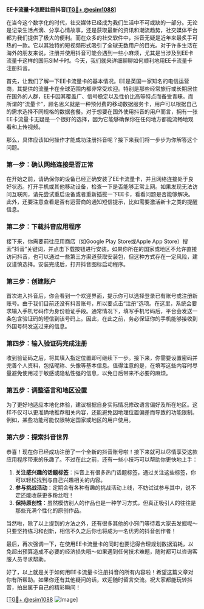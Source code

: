 **EE卡流量卡怎麽註冊抖音[[TG💪+ @esim1088](https://t.me/s/esim1088)]**

在当今这个数字化的时代，社交媒体已经成为我们生活中不可或缺的一部分。无论是记录生活点滴、分享心情故事，还是获取最新的资讯和潮流趋势，社交媒体平台都为我们提供了极大的便利。而在众多的社交软件中，抖音无疑是近年来最炙手可热的一款。它以其独特的短视频形式吸引了全球无数用户的目光。对于许多生活在海外的朋友来说，注册并使用抖音可能会遇到一些小麻烦，尤其是当涉及到EE卡流量卡这样的国际SIM卡时。今天，我们就来详细聊聊如何顺利地用EE卡流量卡注册抖音。

首先，让我们了解一下EE卡流量卡的基本情况。EE是英国一家知名的电信运营商，其提供的流量卡在全球范围内都非常受欢迎。特别是那些经常旅行或长期居住在国外的人群，EE卡因其覆盖广、信号稳定以及性价比高等特点而备受青睐。而所谓的“流量卡”，顾名思义就是一种预付费的移动数据服务卡，用户可以根据自己的需求选择不同规格的数据套餐。对于想要在国外使用抖音的用户而言，拥有一张EE卡流量卡无疑是一个很好的选择，因为它能够确保你在任何地方都能流畅地观看和上传视频。

那么，具体应该如何操作才能成功注册抖音呢？接下来我们将一步步为你解答这个问题。

### 第一步：确认网络连接是否正常

在开始之前，请确保你的设备已经正确安装了EE卡流量卡，并且网络连接处于良好状态。打开手机或其他移动设备，检查一下是否能够正常上网。如果发现无法访问互联网，请先尝试重启设备或者重新插拔一下EE卡，看看问题是否能够解决。此外，还要注意查看是否有运营商的通知短信提示，比如需要激活新卡之类的提醒信息。

### 第二步：下载抖音应用程序

接下来，你需要前往应用商店（如Google Play Store或Apple App Store）搜索“抖音”关键词，并点击下载按钮进行安装。如果你所在的国家或地区不允许直接访问抖音，也可以通过一些第三方渠道获取安装包，但这种方式存在一定风险，建议谨慎选择。安装完成后，打开抖音图标启动程序。

### 第三步：创建账户

首次进入抖音后，你会看到一个欢迎界面，提示你可以选择登录已有账号或注册新账号。由于我们目前还没有抖音账号，所以要点击“注册”选项。在这里，系统会要求输入手机号码作为身份验证手段。通常情况下，填写手机号码后，平台会发送一条包含验证码的短信到该号码上。因此，在此之前，务必保证你的手机能够接收到外国号码发送过来的信息。

### 第四步：输入验证码完成注册

收到验证码之后，将其填入指定位置即可继续下一步。接下来，你需要设置密码并完善个人资料，包括昵称、头像等基本信息。值得注意的是，在填写这些内容时尽量避免使用过于敏感或隐私性强的信息，以免日后带来不必要的麻烦。

### 第五步：调整语言和地区设置

为了更好地适应本地化体验，建议根据自身实际情况修改语言偏好及所在地区。这样不仅可以更准确地推荐相关内容，还能避免因地理位置偏差而导致的功能限制。例如，某些功能可能仅限特定国家或地区的用户使用。

### 第六步：探索抖音世界

恭喜！现在你已经成功注册了一个全新的抖音账号啦！接下来就可以尽情享受这款应用程序带来的乐趣了。不过在此之前，还有一些小技巧可以帮助你更快地上手：

1. **关注感兴趣的话题标签**：抖音上有很多热门话题标签，通过关注这些标签，你可以轻松找到与自己兴趣相关的内容。
2. **参与挑战活动**：定期会有各种有趣的挑战活动上线，不妨试试参与其中，说不定还能收获更多粉丝哦！
3. **保持原创性**：虽然模仿别人的作品也是一种学习方式，但真正吸引人的往往是那些充满个性化的原创作品。

当然啦，除了以上提到的方法之外，还有很多其他的小窍门等待着大家去发掘呢～只要坚持练习和创新，相信不久之后你也将成为一名优秀的抖音创作者！

最后，再次强调一下，在使用EE卡流量卡的同时也要记得合理规划数据消耗，以免超出预算造成不必要的经济损失哦～如果遇到任何技术难题，随时都可以咨询客服人员寻求帮助。

好了，以上就是关于如何用EE卡流量卡注册抖音的所有内容啦！希望这篇文章对你有所帮助。如果你还有其他疑问的话，欢迎随时留言交流。祝大家都能玩转抖音，拍出属于自己的精彩瞬间！

[[TG💪+ @esim1088](https://t.me/s/esim1088) ![Image](https://i.postimg.cc/4NQfJmqS/Snipaste-2025-05-13-00-14-12.png)]